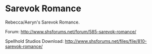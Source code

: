 # Sarevok Romance
Rebecca/Aeryn's Sarevok Romance.

Forum: http://www.shsforums.net/forum/585-sarevok-romance/

Spellhold Studios Download: http://www.shsforums.net/files/file/810-sarevok-romance/
